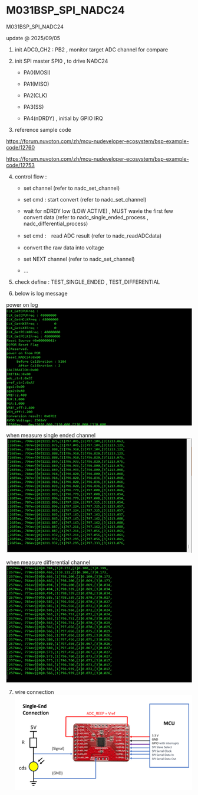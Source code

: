 # M031BSP_SPI_NADC24
M031BSP_SPI_NADC24

update @ 2025/09/05

1. init ADC0_CH2 : PB2 , monitor target ADC channel for compare

2. init SPI master SPI0 , to drive NADC24 
	
	- PA0(MOSI)
	
	- PA1(MISO)
	
	- PA2(CLK)
	
	- PA3(SS)
	
	- PA4(nDRDY) , initial by GPIO IRQ

3. reference sample code

https://forum.nuvoton.com/zh/mcu-nudeveloper-ecosystem/bsp-example-code/12760

https://forum.nuvoton.com/zh/mcu-nudeveloper-ecosystem/bsp-example-code/12753

4. control flow : 

	- set channel (refer to nadc_set_channel)
	
	- set cmd : start convert (refer to nadc_set_channel)
	
	- wait for nDRDY low (LOW ACTIVE) , MUST wavie the first few convert data (refer to nadc_single_ended_process , nadc_differential_process)
	
	- set cmd :　read ADC result (refer to nadc_readADCdata)
	
	- convert the raw data into voltage
	
	- set NEXT channel (refer to nadc_set_channel)
	
	- ...
	
5. check define : TEST_SINGLE_ENDED , TEST_DIFFERENTIAL

6. below is log message

power on log 
![image](https://github.com/released/M031BSP_SPI_NADC24/blob/main/log.jpg)

when measure single ended channel
![image](https://github.com/released/M031BSP_SPI_NADC24/blob/main/log_single_ended.jpg)

when measure differential channel
![image](https://github.com/released/M031BSP_SPI_NADC24/blob/main/log_differential.jpg)

7. wire connection
![image](https://github.com/released/M031BSP_SPI_NADC24/blob/main/Single_End_Connection.png)

